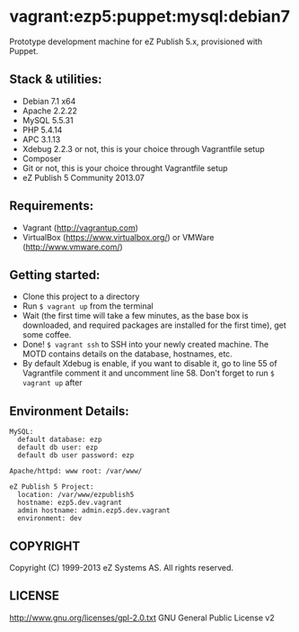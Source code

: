 # vagrant:ezp5:puppet:mysql:debian7

Prototype development machine for eZ Publish 5.x, provisioned with Puppet.

## Stack & utilities:

- Debian 7.1 x64
- Apache 2.2.22
- MySQL 5.5.31
- PHP 5.4.14
- APC 3.1.13
- Xdebug 2.2.3 or not, this is your choice through Vagrantfile setup
- Composer
- Git or not, this is your choice throught Vagrantfile setup
- eZ Publish 5 Community 2013.07

## Requirements:

- Vagrant (http://vagrantup.com)
- VirtualBox (https://www.virtualbox.org/) or VMWare (http://www.vmware.com/)

## Getting started:

- Clone this project to a directory 
- Run `$ vagrant up` from the terminal
- Wait (the first time will take a few minutes, as the base box is downloaded, and required packages are installed for the first time), get some coffee.
- Done! `$ vagrant ssh` to SSH into your newly created machine. The MOTD contains details on the database, hostnames, etc.
- By default Xdebug is enable, if you want to disable it, go to line 55 of Vagrantfile comment it and uncomment line 58. Don't forget to run `$ vagrant up` after

## Environment Details:

```
MySQL:
  default database: ezp
  default db user: ezp
  default db user password: ezp

Apache/httpd: www root: /var/www/

eZ Publish 5 Project:
  location: /var/www/ezpublish5
  hostname: ezp5.dev.vagrant
  admin hostname: admin.ezp5.dev.vagrant
  environment: dev
```

## COPYRIGHT
Copyright (C) 1999-2013 eZ Systems AS. All rights reserved.

## LICENSE
http://www.gnu.org/licenses/gpl-2.0.txt GNU General Public License v2